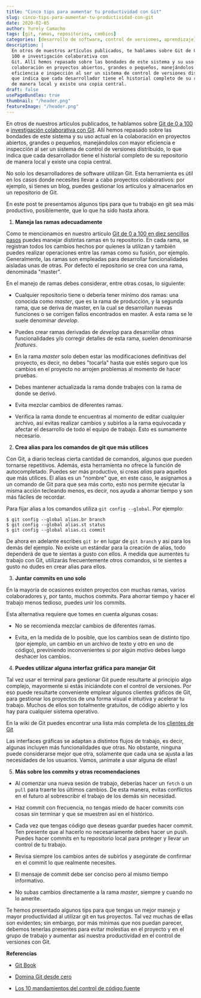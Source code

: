 ```yaml
---
title: "Cinco tips para aumentar tu productividad con Git"
slug: cinco-tips-para-aumentar-tu-productividad-con-git
date: 2020-02-05
author: Yurely Camacho
tags: [git, ramas, repositorios, cambios]
categories: [desarrollo de software, control de versiones, aprendizaje]
description: |
  En otros de nuestros artículos publicados, te hablamos sobre Git de 0 a
  100 e investigación colaborativa con
  Git. Allí hemos repasado sobre las bondades de este sistema y su uso actual en la
  colaboración en proyectos abiertos, grandes o pequeños, manejándolos con mayor
  eficiencia e inspección al ser un sistema de control de versiones distribuido, lo
  que indica que cada desarrollador tiene el historial completo de su repositorio
  de manera local y existe una copia central.
draft: false
usePageBundles: true
thumbnail: "/header.png"
featureImage: "/header.png"
---
```



<!-- # Cinco tips para aumentar tu productividad con Git -->
<!-- **Por Yurely Camacho** -->

En otros de nuestros artículos publicados, te hablamos sobre [Git de 0 a
100](https://opensciencelabs.org/blog/git-de-en-diez-sencillos-pasos/) e
[investigación colaborativa con
Git](https://opensciencelabs.org/blog/investigacion-colaborativa-con-git/). Allí
hemos repasado sobre las bondades de este sistema y su uso actual en la
colaboración en proyectos abiertos, grandes o pequeños, manejándolos con mayor
eficiencia e inspección al ser un sistema de control de versiones distribuido, lo
que indica que cada desarrollador tiene el historial completo de su repositorio
de manera local y existe una copia central.

<!-- TEASER_END -->

No solo los desarrolladores de software utilizan Git. Esta herramienta
es útil en los casos donde necesites llevar a cabo proyectos
colaborativos: por ejemplo, si tienes un blog, puedes gestionar los
artículos y almacenarlos en un repositorio de Git.

En este post te presentamos algunos tips para que tu trabajo en git sea
más productivo, posiblemente, que lo que ha sido hasta ahora.

1. **Maneja las ramas adecuadamente**

Como te mencionamos en nuestro artículo [Git de 0 a 100 en diez sencillos
pasos](https://opensciencelabs.org/blog/git-de-en-diez-sencillos-pasos/) puedes
manejar distintas ramas en tu repositorio. En cada rama, se registran todos los
cambios hechos por quienes la utilizan y también puedes realizar operaciones
entre las ramas como su fusión, por ejemplo. Generalmente, las ramas son
empleadas para desarrollar funcionalidades aisladas unas de otras. Por defecto
el repositorio se crea con una rama, denominada "master".

En el manejo de ramas debes considerar, entre otras cosas, lo siguiente:

- Cualquier repositorio tiene o debería tener mínimo dos ramas: una
  conocida como *master*, que es la rama de producción, y la segunda
  rama, que se deriva de master, en la cual se desarrollan nuevas
  funciones o se corrigen fallos encontrados en master. A esta rama se
  le suele denominar *develop*.

- Puedes crear ramas derivadas de *develop* para desarrollar otras
  funcionalidades y/o corregir detalles de esta rama, suelen denominarse
  *features*.

- En la rama *master* solo deben estar las modificaciones definitivas del
  proyecto, es decir, no debes "tocarla" hasta que estés seguro
  que los cambios en el proyecto no arrojen problemas al momento de
  hacer pruebas.

- Debes mantener actualizada la rama donde trabajes con la rama de donde se derivó.

- Evita mezclar cambios de diferentes ramas.

- Verifica la rama donde te encuentras al momento de editar cualquier
  archivo, así evitas realizar cambios y subirlos a la rama equivocada y
  afectar el desarrollo de todo el equipo de trabajo. Esto es sumamente
  necesario.

2. **Crea alias para los comandos de git que más utilices**

Con Git, a diario tecleas cierta cantidad de comandos, algunos que
pueden tornarse repetitivos. Además, esta herramienta no ofrece la
función de autocompletado. Puedes ser más productivo, si creas *alias*
para aquellos que más utilices. El alias es un "nombre" que, en este
caso, le asignamos a un comando de Git para que sea más corto, esto nos
permite ejecutar la misma acción tecleando menos, es decir, nos ayuda a
ahorrar tiempo y son más fáciles de recordar.

Para fijar alias a los comandos utiliza `git config --global`. Por ejemplo:

```
$ git config --global alias.br branch
$ git config --global alias.st status
$ git config --global alias.ci commit
```

De ahora en adelante escribes `git br` en lugar de `git branch` y así
para los demás del ejemplo. No existe un estándar para la creación de
alias, todo dependerá de que te sientas a gusto con ellos. A medida que
aumentes tu trabajo con Git, utilizarás frecuentemente otros comandos,
si te sientes a gusto no dudes en crear alias para ellos.

3. **Juntar commits en uno solo**

En la mayoría de ocasiones existen proyectos con muchas ramas, varios
colaboradores y, por tanto, muchos commits. Para ahorrar tiempo y hacer el
trabajo menos tedioso, puedes unir los commits.

Esta alternativa requiere que tomes en cuenta algunas cosas:

- No se recomienda mezclar cambios de diferentes ramas.

- Evita, en la medida de lo posible, que los cambios sean de distinto
  tipo (por ejemplo, un cambio en un archivo de texto y otro en uno de
  código), previniendo inconvenientes si por algún motivo debes luego
  deshacer los cambios.

4. **Puedes utilizar alguna interfaz gráfica para manejar Git**

Tal vez usar el terminal para gestionar Git puede resultarte al
principio algo complejo, mayormente si estás iniciándote con el control
de versiones. Por eso puede resultarte conveniente emplear algunos
clientes gráficos de Git, para gestionar los proyectos de una forma
visual e intuitiva y acelerar tu trabajo. Muchos de ellos son totalmente
gratuitos, de código abierto y los hay para cualquier sistema operativo.

En la wiki de Git puedes encontrar una lista más completa de los
[clientes de Git](https://git.wiki.kernel.org/index.php/Interfaces,_frontends,_and_tools#Graphical_Interfaces)

Las interfaces gráficas se adaptan a distintos flujos de trabajo, es
decir, algunas incluyen más funcionalidades que otras. No obstante,
ninguna puede considerarse mejor que otra, solamente que cada una se
ajusta a las necesidades de los usuarios. Vamos, ¡anímate a usar alguna de ellas!

5. **Más sobre los commits y otras recomendaciones**

-  Al comenzar una nueva sesión de trabajo, deberías hacer un `fetch` o
  un `pull` para traerte los últimos cambios. De esta  manera, evitas
  conflictos en el futuro al sobrescribir el trabajo de los demás sin
  necesidad.

- Haz commit con frecuencia, no tengas miedo de hacer
  commits con cosas sin terminar y que se muestren así en el
  histórico.

- Cada vez que tengas código que deseas guardar puedes hacer commit. Ten
  presente que al hacerlo no necesariamente debes hacer un push.
  Puedes hacer commits en tu repositorio local para proteger y llevar un
  control de tu trabajo.

- Revisa siempre los cambios antes de subirlos y asegúrate de confirmar
  en el commit lo que realmente necesites.

- El mensaje de commit debe ser conciso pero al mismo tiempo
  informativo.

- No subas cambios directamente a la rama *master*, siempre y cuando no lo
  amerite.

Te hemos presentado algunos tips para que tengas un mejor manejo y mayor
productividad al utilizar git en tus proyectos. Tal vez muchas de ellas
son evidentes; sin embargo, por más mínimas que nos puedan parecer,
debemos tenerlas presentes para evitar molestias en el proyecto y en el
grupo de trabajo y aumentar así nuestra productividad en el control de
versiones con Git.

**Referencias**

- [Git Book](https://git-scm.com/book/es/v2)

- [Domina Git desde cero](https://sargantanacode.es/post/using-git-aliases-to-increase-our-productivity)

- [Los 10 mandamientos del control de código fuente](https://www.campusmvp.es/recursos/post/los-10-mandamientos-del-control-de-codigo-fuente.aspx)
